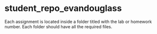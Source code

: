 # student_repo_evandouglass

Each assignment is located inside a folder titled with the lab or homework number. Each folder should have all the required files.
